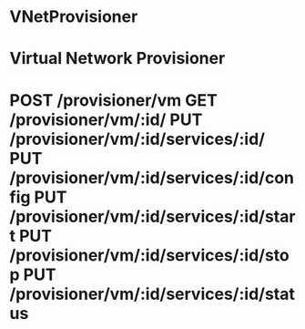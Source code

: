 VNetProvisioner
==============

Virtual Network Provisioner
===========================
POST /provisioner/vm
GET /provisioner/vm/:id/
PUT /provisioner/vm/:id/services/:id/
PUT /provisioner/vm/:id/services/:id/config
PUT /provisioner/vm/:id/services/:id/start
PUT /provisioner/vm/:id/services/:id/stop
PUT /provisioner/vm/:id/services/:id/status
=============================================
